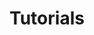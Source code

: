 ---
layout: collection
title: "Tutorials"
collection: tutorials
permalink: /tutorials/
author_profile: false
mastheadNavItem: Tutorials
sort_by: title
sections:
  - name: Tutorials for IBM FHIR Server
---